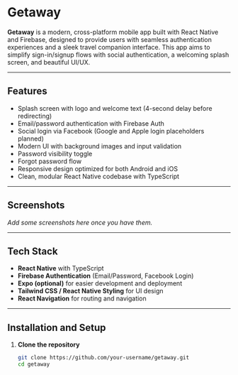 # Getaway

**Getaway** is a modern, cross-platform mobile app built with React Native and Firebase, designed to provide users with seamless authentication experiences and a sleek travel companion interface. This app aims to simplify sign-in/signup flows with social authentication, a welcoming splash screen, and beautiful UI/UX.

---

## Features

- Splash screen with logo and welcome text (4-second delay before redirecting)
- Email/password authentication with Firebase Auth
- Social login via Facebook (Google and Apple login placeholders planned)
- Modern UI with background images and input validation
- Password visibility toggle
- Forgot password flow
- Responsive design optimized for both Android and iOS
- Clean, modular React Native codebase with TypeScript

---

## Screenshots

*Add some screenshots here once you have them.*

---

## Tech Stack

- **React Native** with TypeScript  
- **Firebase Authentication** (Email/Password, Facebook Login)  
- **Expo (optional)** for easier development and deployment  
- **Tailwind CSS / React Native Styling** for UI design  
- **React Navigation** for routing and navigation

---

## Installation and Setup

1. **Clone the repository**  
   ```bash
   git clone https://github.com/your-username/getaway.git
   cd getaway
